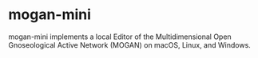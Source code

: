 # mogan-mini

mogan-mini implements a local Editor of the Multidimensional Open Gnoseological Active Network (MOGAN) on macOS, Linux, and Windows.
